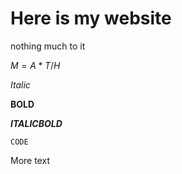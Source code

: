 # Here is my website
nothing much to it

$M=A*T/H$

*Italic*

**BOLD**

***ITALICBOLD***

`CODE`

More text
